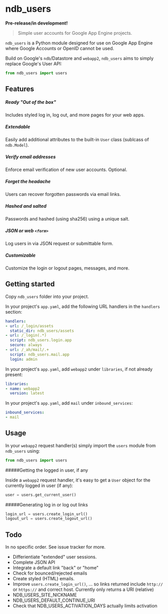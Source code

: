 ndb_users
=========

__Pre-release/in development!__

> Simple user accounts for Google App Engine projects.

`ndb_users` is a Python module designed for use on Google App Engine where Google Accounts or OpenID cannot be used.

Build on Google's `ndb`/Datastore and `webapp2`, `ndb_users` aims to simply replace Google's User API:

```python
from ndb_users import users
```

## Features

##### Ready "Out of the box"
Includes styled log in, log out, and more pages for your web apps.

##### Extendable
Easily add additional attributes to the built-in `User` class (sublcass of `ndb.Model`).

##### Verify email addresses
Enforce email verification of new user accounts. Optional.

##### Forget the headache
Users can recover forgotten passwords via email links.

##### Hashed and salted
Passwords and hashed (using sha256) using a unique salt.

##### JSON or web `<form>`
Log users in via JSON request or submittable form.

##### Customizable
Customize the login or logout pages, messages, and more.

## Getting started

Copy `ndb_users` folder into your project.

In your project's `app.yaml`, add the following URL handlers in the `handlers` section:

```yaml
handlers:
- url: /_login/assets
  static_dir: ndb_users/assets
- url: /_login(.*)
  script: ndb_users.login.app
  secure: always
- url: /_ah/mail/.+
  script: ndb_users.mail.app
  login: admin
```

In your project's `app.yaml`, add `webapp2` under `libraries`, if not already present:

```yaml
libraries:
- name: webapp2
  version: latest
```

In your project's `app.yaml`, add `mail` under `inbound_services`:

```yaml
inbound_services:
- mail
```

## Usage

In your `webapp2` request handler(s) simply import the `users` module from `ndb_users` using:

```python
from ndb_users import users
```

#####Getting the logged in user, if any

Inside a `webapp2` request handler, it's easy to get a `User` object for the currently logged in user (if any):

```python
user = users.get_current_user()
```

#####Generating log in or log out links

```python
login_url = users.create_login_url()
logout_url = users.create_logout_url()
```

## Todo

In no specific order. See issue tracker for more.
 - Differientiate "extended" user sessions.
 - Complete JSON API
 - Integrate a default link "back" or "home"
 - Check for bounced/rejected emails
 - Create styled (HTML) emails.
 - Improve `users.create_login_url()`, ... so links returned include `http://` or `https://` and correct host. Currently only returns a URI (relative)
 - NDB_USERS_SITE_NICKNAME
 - NDB_USERS_DEFAULT_CONTINUE_URI
 - Check that NDB_USERS_ACTIVATION_DAYS actually limits activation
